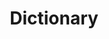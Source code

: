 ---
title: "Dictionary"
layout: dictionary
permalink: /dictionary/
description: "A great dictionary."
pagination: 
  enabled: true
  collection: dictionary
  per_page: 5
  sort_reverse: true
  offset: 1
image: assets/images/11.jpg
---